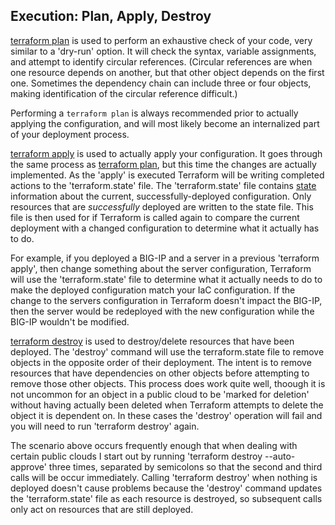 ## Execution: Plan, Apply, Destroy
[terraform plan](https://www.terraform.io/cli/commands/plan) is used to perform an exhaustive check of your code, very similar to a 'dry-run' option. It will check the syntax, variable assignments, and attempt to identify circular references. (Circular references are when one resource depends on another, but that other object depends on the first one. Sometimes the dependency chain can include three or four objects, making identification of the circular reference difficult.)

Performing a `terraform plan` is always recommended prior to actually applying the configuration, and will most likely become an internalized part of your deployment process.

[terraform apply](https://www.terraform.io/cli/commands/apply) is used to actually apply your configuration. It goes through the same process as [terraform plan](https://www.terraform.io/cli/commands/plan), but this time the changes are actually implemented. As the 'apply' is executed Terraform will be writing completed actions to the 'terraform.state' file. The 'terraform.state' file contains [state](https://www.terraform.io/language/state) information about the current, successfully-deployed configuration. Only resources that are *successfully* deployed are written to the state file. This file is then used for if Terraform is called again to compare the current deployment with a changed configuration to determine what it actually has to do.

For example, if you deployed a BIG-IP and a server in a previous 'terraform apply', then change something about the server configuration, Terraform will use the 'terraform.state' file to determine what it actually needs to do to make the deployed configuration match your IaC configuration. If the change to the servers configuration in Terraform doesn't impact the BIG-IP, then the server would be redeployed with the new configuration while the BIG-IP wouldn't be modified. 

[terraform destroy](https://www.terraform.io/cli/commands/destroy) is used to destroy/delete resources that have been deployed. The 'destroy' command will use the terraform.state file to remove objects in the opposite order of their deployment. The intent is to remove resources that have dependencies on other objects before attempting to remove those other objects. This process does work quite well, thoough it is not uncommon for an object in a public cloud to be 'marked for deletion' without having actually been deleted when Terraform attempts to delete the object it is dependent on. In these cases the 'destroy' operation will fail and you will need to run 'terraform destroy' again.

The scenario above occurs frequently enough that when dealing with certain public clouds I start out by running 'terraform destroy --auto-approve' three times, separated by semicolons so that the second and third calls will be occur immediately. Calling 'terraform destroy' when nothing is deployed doesn't cause problems because the 'destroy' command updates the 'terraform.state' file as each resource is destroyed, so subsequent calls only act on resources that are still deployed.
